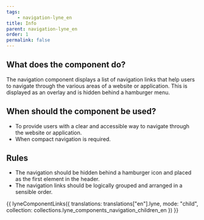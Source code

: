 ```yaml
---
tags: 
    - navigation-lyne_en
title: Info
parent: navigation-lyne_en
order: 1
permalink: false
---
```


## What does the component do?
The navigation component displays a list of navigation links that help users to navigate through the various areas of a website or application. This is displayed as an overlay and is hidden behind a hamburger menu.

## When should the component be used?
* To provide users with a clear and accessible way to navigate through the website or application.
* When compact navigation is required.

## Rules
* The navigation should be hidden behind a hamburger icon and placed as the first element in the header.
* The navigation links should be logically grouped and arranged in a sensible order.

{{ lyneComponentLinks({
  translations: translations["en"].lyne,
  mode: "child",
  collection: collections.lyne_components_navigation_children_en
}) }}
